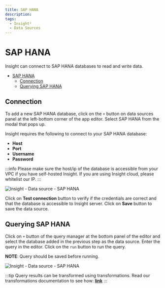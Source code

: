 ```yaml
---
title: SAP HANA
description: 
tags:
  - Insight²
  - Data Sources
---
```


# SAP HANA

Insight can connect to SAP HANA databases to read and write data.

- [SAP HANA](#sap-hana)
	- [Connection](#connection)
	- [Querying SAP HANA](#querying-sap-hana)

## Connection

To add a new SAP HANA database, click on the `+` button on data sources panel at the left-bottom corner of the app editor. Select SAP HANA from the modal that pops up.

Insight requires the following to connect to your SAP HANA database:

- **Host**
- **Port**
- **Username**
- **Password**

:::info
Please make sure the host/ip of the database is accessible from your VPC if you have self-hosted Insight. If you are using Insight cloud, please whitelist our IP.
:::



![Insight - Data source - SAP HANA](/_images/insight2/datasource-reference/saphana/connect.png)



Click on **Test connection** button to verify if the credentials are correct and that the database is accessible to Insight server. Click on **Save** button to save the data source.

## Querying SAP HANA

Click on `+` button of the query manager at the bottom panel of the editor and select the database added in the previous step as the data source. Enter the query in the editor. Click on the `run` button to run the query.

**NOTE**: Query should be saved before running.



![Insight - Data source - SAP HANA](/_images/insight2/datasource-reference/saphana/query.png)



:::tip
Query results can be transformed using transformations. Read our transformations documentation to see how: **[link](/docs/tutorial/transformations)**
:::
